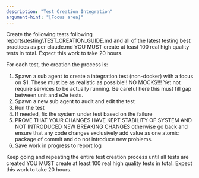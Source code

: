 ```yaml
---
description: "Test Creation Integration"
argument-hint: "[Focus area]"
---
```


Create the following tests following reports\testing\TEST_CREATION_GUIDE.md
and all of the latest testing best practices as per claude.md
YOU MUST create at least 100 real high quality tests in total.
Expect this work to take 20 hours.

For each test, the creation the process is:
1) Spawn a sub agent to create a integration test (non-docker) with a focus on $1.
These must be as realistic as possible!! NO MOCKS!!! Yet not require services to be actually running.
Be careful here this must fill gap between unit and e2e tests.
2) Spawn a new sub agent to audit and edit the test
3) Run the test
4) If needed, fix the system under test based on the failure
5) PROVE THAT YOUR CHANGES HAVE KEPT STABILITY OF SYSTEM AND NOT INTRODUCED NEW BREAKING CHANGES
otherwise go back and ensure that any code changes exclusively add value as one atomic package of commit and
do not introduce new problems.
6) Save work in progress to report log

Keep going and repeating the entire test creation process until all tests are created 
YOU MUST create at least 100 real high quality tests in total.
Expect this work to take 20 hours.